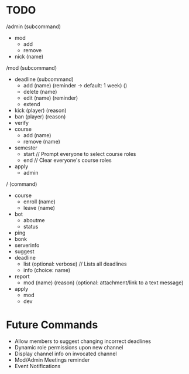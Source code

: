 # TODO

/admin (subcommand)
 * mod
   * add
   * remove
 * nick (name)

/mod (subcommand)
 * deadline (subcommand)
   * add (name) (reminder -> default: 1 week) ()
   * delete (name)
   * edit (name) (reminder)
   * extend
 * kick (player) (reason)
 * ban (player) (reason)
 * verify
 * course
   * add (name)
   * remove (name)
 * semester
   * start // Prompt everyone to select course roles
   * end // Clear everyone's course roles
 * apply
   * admin

/ (command)
 * course
   * enroll (name)
   * leave (name)
 * bot
   * aboutme
   * status
 * ping
 * bonk
 * serverinfo
 * suggest
 * deadline
   * list (optional: verbose) // Lists all deadlines
   * info (choice: name)
 * report
   * mod (name) (reason) (optional: attachment/link to a text message)
 * apply
   * mod
   * dev

Future Commands
=========
* Allow members to suggest changing incorrect deadlines
* Dynamic role permissions upon new channel
* Display channel info on invocated channel
* Mod/Admin Meetings reminder
* Event Notifications
